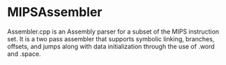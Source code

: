 # MIPSAssembler
Assembler.cpp is an Assembly parser for a subset of the MIPS instruction set. It is a two pass assembler that supports symbolic linking, branches, offsets, and jumps along with data initialization through the use of .word and .space.
